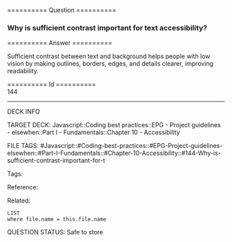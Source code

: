 ========== Question ==========  

### Why is sufficient contrast important for text accessibility?  

========== Answer ==========  

Sufficient contrast between text and background helps people with low vision by making outlines, borders, edges, and details clearer, improving readability.

========== Id ==========  
144

---

DECK INFO

TARGET DECK: Javascript::Coding best practices::EPG - Project guidelines - elsewhen::Part I - Fundamentals::Chapter 10 - Accessibility

FILE TAGS: #Javascript::#Coding-best-practices::#EPG-Project-guidelines-elsewhen::#Part-I-Fundamentals::#Chapter-10-Accessibility::#144-Why-is-sufficient-contrast-important-for-t

Tags:

Reference:

Related:

```dataview
LIST
where file.name = this.file.name
```

QUESTION STATUS: Safe to store
